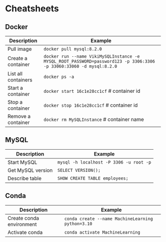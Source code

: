 # Cheatsheets

## Docker

| Description         | Example                                                                                                         |
|---------------------|-----------------------------------------------------------------------------------------------------------------|
| Pull image          | `docker pull mysql:8.2.0`                                                                                       |
| Create a container  | `docker run --name VikiMySQLInstance -e MYSQL_ROOT_PASSWORD=password123 -p 3306:3306 -p 33060:33060 -d mysql:8.2.0` |
| List all containers | `docker ps -a`                                                                                                  |
| Start a container   | `docker start 16c1e28cc1cf` # container id                                                                      |
| Stop a container    | `docker stop 16c1e28cc1cf` # container id                                                                       |
| Remove a container  | `docker rm MySQLInstance` # container name                                                                      |

## MySQL

| Description       | Example                                 |
|-------------------|-----------------------------------------|
| Start MySQL       | `mysql -h localhost -P 3306 -u root -p` |
| Get MySQL version | `SELECT VERSION();`                     |
| Describe table    | `SHOW CREATE TABLE employees;`          |

## Conda

| Description              | Example                                           |
|--------------------------|---------------------------------------------------|
| Create conda environment | `conda create --name MachineLearning python=3.10` |
| Activate conda           | `conda activate MachineLearning`                  |

